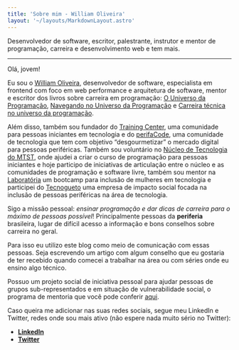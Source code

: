 ```yaml
---
title: 'Sobre mim - William Oliveira'
layout: '~/layouts/MarkdownLayout.astro'
---
```


Desenvolvedor de software, escritor, palestrante, instrutor e mentor de programação, carreira e desenvolvimento web e tem mais.

---

Olá, jovem!

Eu sou o [William Oliveira](https://twitter.com/1ilhas), desenvolvedor de software, especialista em frontend com foco em web performance e arquitetura de software, mentor e escritor dos livros sobre carreira em programação: [O Universo da Programação](https://www.casadocodigo.com.br/products/livro-universo-programacao), [Navegando no Universo da Programação](https://www.casadocodigo.com.br/products/livro-navegando-universo) e [Carreira técnica no universo da programação](https://www.casadocodigo.com.br/products/livro-carreira-tecnica).

Além disso, também sou fundador do [Training Center](https://github.com/training-center), uma comunidade para pessoas iniciantes em tecnologia e do [perifaCode](https://perifacode.com/), uma comunidade de tecnologia que tem com objetivo “desgourmetizar” o mercado digital para pessoas periféricas. Também sou voluntário no [Núcleo de Tecnologia do MTST](https://nucleodetecnologia.com.br/), onde ajudei a criar o curso de programação para pessoas iniciantes e hoje participo de iniciativas de articulação entre o núcleo e as comunidades de programação e software livre, também sou mentor na [Laboratória](https://www.laboratoria.la/) um bootcamp para inclusão de mulheres em tecnologia e participei do [Tecnogueto](https://www.linkedin.com/company/tecnogueto/about/) uma empresa de impacto social focada na inclusão de pessoas periféricas na área de tecnologia.

Sigo a missão pessoal: _ensinar programação e dar dicas de carreira para o máximo de pessoas possível_! Principalmente pessoas da **periferia** brasileira, lugar de difícil acesso a informação e bons conselhos sobre carreira no geral.

Para isso eu utilizo este blog como meio de comunicação com essas pessoas. Seja escrevendo um artigo com algum conselho que eu gostaria de ter recebido quando comecei a trabalhar na área ou com séries onde eu ensino algo técnico.

Possuo um projeto social de iniciativa pessoal para ajudar pessoas de grupos sub-representados e em situação de vulnerabilidade social, o programa de mentoria que você pode conferir [aqui](/mentoria).

Caso queira me adicionar nas suas redes sociais, segue meu LinkedIn e Twitter, redes onde sou mais ativo (não espere nada muito sério no Twitter):

- [**LinkedIn**](https://www.linkedin.com/in/william-oliveira/)
- [**Twitter**](https://twitter.com/1ilhas)
